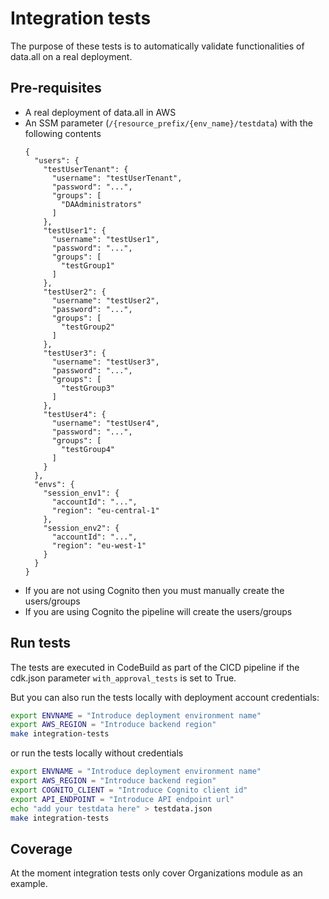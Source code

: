 # Integration tests

The purpose of these tests is to automatically validate functionalities of data.all on a real deployment.

## Pre-requisites

- A real deployment of data.all in AWS
- An SSM parameter (`/{resource_prefix/{env_name}/testdata`) with the following contents
    ```
    {
      "users": {
        "testUserTenant": {
          "username": "testUserTenant",
          "password": "...",
          "groups": [
            "DAAdministrators"
          ]
        },
        "testUser1": {
          "username": "testUser1",
          "password": "...",
          "groups": [
            "testGroup1"
          ]
        },
        "testUser2": {
          "username": "testUser2",
          "password": "...",
          "groups": [
            "testGroup2"
          ]
        },
        "testUser3": {
          "username": "testUser3",
          "password": "...",
          "groups": [
            "testGroup3"
          ]
        },
        "testUser4": {
          "username": "testUser4",
          "password": "...",
          "groups": [
            "testGroup4"
          ]
        }
      },
      "envs": {
        "session_env1": {
          "accountId": "...",
          "region": "eu-central-1"
        },
        "session_env2": {
          "accountId": "...",
          "region": "eu-west-1"
        }
      }
    }
    ```
- If you are not using Cognito then you must manually create the users/groups
- If you are using Cognito the pipeline will create the users/groups

## Run tests

The tests are executed in CodeBuild as part of the CICD pipeline if the cdk.json parameter `with_approval_tests` is set
to True.

But you can also run the tests locally with deployment account credentials:

```bash
export ENVNAME = "Introduce deployment environment name"
export AWS_REGION = "Introduce backend region"
make integration-tests
```

or run the tests locally without credentials

```bash
export ENVNAME = "Introduce deployment environment name"
export AWS_REGION = "Introduce backend region"
export COGNITO_CLIENT = "Introduce Cognito client id"
export API_ENDPOINT = "Introduce API endpoint url"
echo "add your testdata here" > testdata.json 
make integration-tests
```

## Coverage

At the moment integration tests only cover Organizations module as an example.